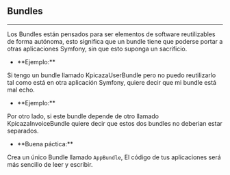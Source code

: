 ## Bundles
-------------

Los Bundles están pensados para ser elementos de software reutilizables de forma autónoma, 
esto significa que un bundle  tiene que poderse portar a otras aplicaciones Symfony, sin que esto suponga un sacrificio.

* <!-- .element: class="fragment" data-fragment-index="1" --> **Ejemplo:**
Si tengo un bundle llamado KpicazaUserBundle pero no puedo reutilizarlo tal como está en otra aplicación Symfony, quiere decir que mi bundle está mal echo.
* <!-- .element: class="fragment" data-fragment-index="2" --> **Ejemplo:**
Por otro lado, si este bundle depende de otro llamado KpicazaInvoiceBundle quiere decir que estos dos bundles no deberian estar separados.

* <!-- .element: class="fragment" data-fragment-index="3" --> **Buena páctica:**
Crea un único Bundle llamado `AppBundle`, El código de tus aplicaciones será más sencillo de leer y escribir.